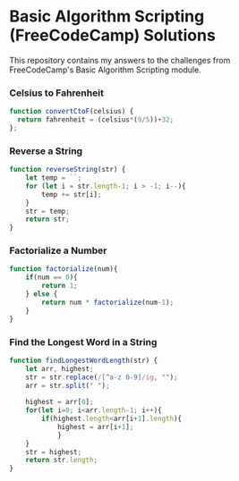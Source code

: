 # Basic Algorithm Scripting (FreeCodeCamp) Solutions
 This repository contains my answers to the challenges from FreeCodeCamp's Basic Algorithm Scripting module.

### Celsius to Fahrenheit
```javascript
function convertCtoF(celsius) {
  return fahrenheit = (celsius*(9/5))+32;
};
```

### Reverse a String
```javascript
function reverseString(str) {
    let temp = ``;
    for (let i = str.length-1; i > -1; i--){
    	temp += str[i];
    }
    str = temp;
    return str;
}
```

### Factorialize a Number
```javascript
function factorialize(num){
	if(num == 0){
		return 1;
	} else {
		return num * factorialize(num-1);
	}
}
```

### Find the Longest Word in a String
```javascript
function findLongestWordLength(str) {
	let arr, highest;
	str = str.replace(/[^a-z 0-9]/ig, "");
	arr = str.split(" ");
	
	highest = arr[0];
	for(let i=0; i<arr.length-1; i++){
		if(highest.length<arr[i+1].length){
        	highest = arr[i+1];
    		}
	}
	str = highest;
  	return str.length;
}
```
